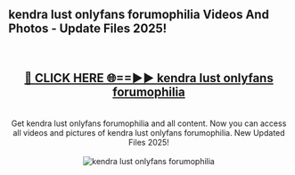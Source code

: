 <h2>kendra lust onlyfans forumophilia Videos And Photos - Update Files 2025!</h2>
<br>
<div align="center">
<h2><a href="https://linkcuts.com/hfmhzwbr" rel="nofollow">🔴 CLICK HERE 🌐==►► kendra lust onlyfans forumophilia</a></h2>
<br>
Get kendra lust onlyfans forumophilia and all content. Now you can access all videos and pictures of kendra lust onlyfans forumophilia. New Updated Files 2025!
<br>
<br>
<a href="https://linkcuts.com/hfmhzwbr" rel="nofollow" data-target="animated-image.originalLink"><img src="https://i.ibb.co.com/WyWwxjT/player-gif2.gif" alt="kendra lust onlyfans forumophilia" style="max-width: 100%; display: inline-block;" data-target="animated-image.originalImage"></a>
</div>
<br>